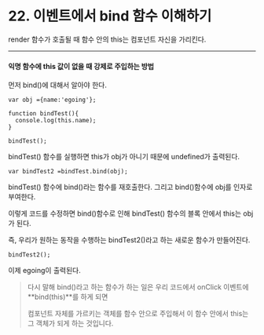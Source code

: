 # 22. 이벤트에서 bind 함수 이해하기



render 함수가 호출될 때 함수 안의 this는 컴포넌트 자신을 가리킨다.



---



#### 익명 함수에 this 값이 없을 때 강제로 주입하는 방법

먼저 bind()에 대해서 알아야 한다.

```react
var obj ={name:'egoing'};

function bindTest(){
  console.log(this.name);
}

bindTest();
```

bindTest() 함수를 실행하면 this가 obj가 아니기 때문에 undefined가 출력된다.



```react
var bindTest2 =bindTest.bind(obj);
```

bindTest() 함수에 bind()라는 함수를 재호출한다. 그리고 bind()함수에 obj를 인자로 부여한다.

이렇게 코드를 수정하면 bind()함수로 인해 bindTest() 함수의 블록 안에서 this는 obj가 된다.

즉, 우리가 원하는 동작을 수행하는 bindTest2()라고 하는 새로운 함수가 만들어진다.



```react
bindTest2();
```

이제 egoing이 출력된다.



>다시 말해 bind()라고 하는 함수가 하는 일은 우리 코드에서 onClick 이벤트에 **bind(this)**를 하게 되면
>
><APP>컴포넌트 자체를 가르키는 객체를 함수 안으로 주입해서 이 함수 안에서 this는 그 객체가 되게 하는 것입니다. 